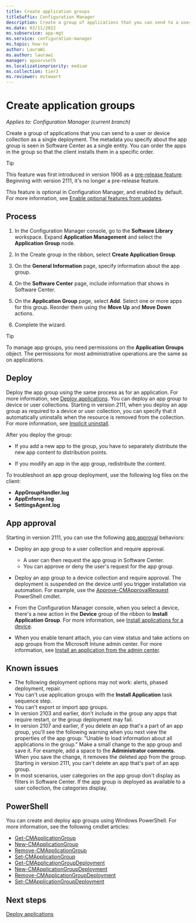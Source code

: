 ```yaml
---
title: Create application groups
titleSuffix: Configuration Manager
description: Create a group of applications that you can send to a user or device collection as a single deployment in Configuration Manager.
ms.date: 03/11/2022
ms.subservice: app-mgt
ms.service: configuration-manager
ms.topic: how-to
author: LauraWi
ms.author: laurawi
manager: apoorvseth
ms.localizationpriority: medium
ms.collection: tier3
ms.reviewer: mstewart
---
```


# Create application groups

*Applies to: Configuration Manager (current branch)*

<!--3555907-->

Create a group of applications that you can send to a user or device collection as a single deployment. The metadata you specify about the app group is seen in Software Center as a single entity. You can order the apps in the group so that the client installs them in a specific order.

> [!TIP]
> This feature was first introduced in version 1906 as a [pre-release feature](../../core/servers/manage/pre-release-features.md). Beginning with version 2111, it's no longer a pre-release feature.
>
> This feature is optional in Configuration Manager, and enabled by default. For more information, see [Enable optional features from updates](../../core/servers/manage/optional-features.md).

## Process

1. In the Configuration Manager console, go to the **Software Library** workspace. Expand **Application Management** and select the **Application Group** node.

1. In the Create group in the ribbon, select **Create Application Group**.

1. On the **General Information** page, specify information about the app group.

1. On the **Software Center** page, include information that shows in Software Center.

1. On the **Application Group** page, select **Add**. Select one or more apps for this group. Reorder them using the **Move Up** and **Move Down** actions.

1. Complete the wizard.

> [!TIP]
> To manage app groups, you need permissions on the **Application Groups** object. The permissions for most administrative operations are the same as on applications.

## Deploy

Deploy the app group using the same process as for an application. For more information, see [Deploy applications](deploy-applications.md). You can deploy an app group to device or user collections. Starting in version 2111, when you deploy an app group as required to a device or user collection, you can specify that it automatically uninstalls when the resource is removed from the collection.<!--10479618--> For more information, see [Implicit uninstall](uninstall-applications.md#implicit-uninstall).

After you deploy the group:

- If you add a new app to the group, you have to separately distribute the new app content to distribution points.

- If you modify an app in the app group, redistribute the content.

To troubleshoot an app group deployment, use the following log files on the client:

- **AppGroupHandler.log**
- **AppEnforce.log**
- **SettingsAgent.log**

## App approval

Starting in version 2111, you can use the following [app approval](app-approval.md) behaviors:<!-- 10992210 -->

- Deploy an app group to a user collection and require approval.

  - A user can then request the app group in Software Center.
  - You can approve or deny the user's request for the app group.

- Deploy an app group to a device collection and require approval. The deployment is suspended on the device until you trigger installation via automation. For example, use the [Approve-CMApprovalRequest](/powershell/module/configurationmanager/approve-cmapprovalrequest) PowerShell cmdlet.

- From the Configuration Manager console, when you select a device, there's a new action in the **Device** group of the ribbon to **Install Application Group**. For more information, see [Install applications for a device](install-app-for-device.md).

- When you enable tenant attach, you can view status and take actions on app groups from the Microsoft Intune admin center. For more information, see [Install an application from the admin center](../../tenant-attach/applications.md).

## Known issues

- The following deployment options may not work: alerts, phased deployment, repair.
- You can't use application groups with the **Install Application** task sequence step.
- You can't export or import app groups.
- In version 2103 and earlier, don't include in the group any apps that require restart, or the group deployment may fail.
- In version 2107 and earlier, if you delete an app that's a part of an app group, you'll see the following warning when you next view the properties of the app group: "Unable to load information about all applications in the group." Make a small change to the app group and save it. For example, add a space to the **Administrator comments**. When you save the change, it removes the deleted app from the group.<!-- 7099542 --> Starting in version 2111, you can't delete an app that's part of an app group.
- In most scenarios, user categories on the app group don't display as filters in Software Center. If the app group is deployed as available to a user collection, the categories display.<!-- 12425254 -->

## PowerShell

You can create and deploy app groups using Windows PowerShell. For more information, see the following cmdlet articles:

- [Get-CMApplicationGroup](/powershell/module/configurationmanager/get-cmapplicationgroup)
- [New-CMApplicationGroup](/powershell/module/configurationmanager/new-cmapplicationgroup)
- [Remove-CMApplicationGroup](/powershell/module/configurationmanager/remove-cmapplicationgroup)
- [Set-CMApplicationGroup](/powershell/module/configurationmanager/set-cmapplicationgroup)
- [Get-CMApplicationGroupDeployment](/powershell/module/configurationmanager/get-cmapplicationgroupdeployment)
- [New-CMApplicationGroupDeployment](/powershell/module/configurationmanager/new-cmapplicationgroupdeployment)
- [Remove-CMApplicationGroupDeployment](/powershell/module/configurationmanager/remove-cmapplicationgroupdeployment)
- [Set-CMApplicationGroupDeployment](/powershell/module/configurationmanager/set-cmapplicationgroupdeployment)

## Next steps

[Deploy applications](deploy-applications.md)
